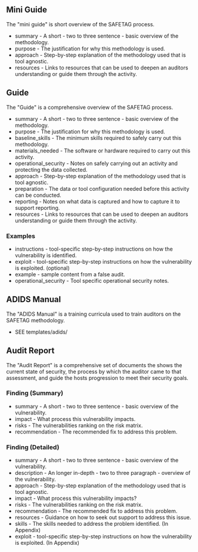 ## Mini Guide

The "mini guide" is short overview of the SAFETAG process.

  * summary - A short - two to three sentence - basic overview of the methodology.
  * purpose - The justification for why this methodology is used.
  * approach - Step-by-step explanation of the methodology used that is tool agnostic.
  * resources - Links to resources that can be used to deepen an auditors understanding or guide them through the activity.

## Guide

The "Guide" is a comprehensive overview of the SAFETAG process.

  * summary - A short - two to three sentence - basic overview of the methodology.
  * purpose - The justification for why this methodology is used.
  * baseline_skills - The minimum skills required to safely carry out this methodology.
  * materials_needed - The software or hardware required to carry out this activity.
  * operational_security - Notes on safely carrying out an activity and protecting the data collected.
  * approach - Step-by-step explanation of the methodology used that is tool agnostic.
  * preparation - The data or tool configuration needed before this activity can be conducted.
  * reporting - Notes on what data is captured and how to capture it to support reporting.
  * resources - Links to resources that can be used to deepen an auditors understanding or guide them through the activity.

### Examples

  * instructions - tool-specific step-by-step instructions on how the vulnerability is identified.
  * exploit - tool-specific step-by-step instructions on how the vulnerability is exploited. (optional)
  * example - sample content from a false audit.
  * operational_security - Tool specific operational security notes.
  
## ADIDS Manual

The "ADIDS Manual" is a training curricula used to train auditors on the SAFETAG methodology.

  * SEE templates/adids/

## Audit Report

The "Audit Report" is a comprehensive set of documents the shows the current state of security, the process by which the auditor came to that assessment, and guide the hosts progression to meet their security goals.

### Finding (Summary)

  * summary - A short - two to three sentence - basic overview of the vulnerability.
  * impact - What process this vulnerability impacts.
  * risks - The vulnerabilities ranking on the risk matrix.
  * recommendation - The recommended fix to address this problem.

### Finding (Detailed)

  * summary - A short - two to three sentence - basic overview of the vulnerability.
  * description - An longer in-depth - two to three paragraph - overview of the vulnerability.
  * approach - Step-by-step explanation of the methodology used that is tool agnostic.
  * impact - What process this vulnerability impacts?
  * risks - The vulnerabilities ranking on the risk matrix.
  * recommendation - The recommended fix to address this problem.
  * resources - Guidance on how to seek out support to address this issue.
  * skills - The skills needed to address the problem identified. (In Appendix)
  * exploit - tool-specific step-by-step instructions on how the vulnerability is exploited. (In Appendix)


